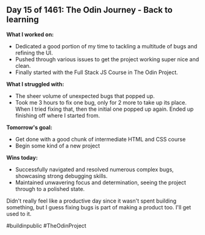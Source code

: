 ## Day 15 of 1461: The Odin Journey - Back to learning

**What I worked on:**

- Dedicated a good portion of my time to tackling a multitude of bugs and refining the UI.
- Pushed through various issues to get the project working super nice and clean.
- Finally started with the Full Stack JS Course in The Odin Project.

**What I struggled with:**

- The sheer volume of unexpected bugs that popped up.
- Took me 3 hours to fix one bug, only for 2 more to take up its place. When I tried fixing that, then the initial one popped up again. Ended up finishing off where I started from.

**Tomorrow's goal:**

- Get done with a good chunk of intermediate HTML and CSS course
- Begin some kind of a new project

**Wins today:**

- Successfully navigated and resolved numerous complex bugs, showcasing strong debugging skills.
- Maintained unwavering focus and determination, seeing the project through to a polished state.

Didn't really feel like a productive day since it wasn't spent building something, but I guess fixing bugs is part of making a product too. I'll get used to it.

#buildinpublic #TheOdinProject
